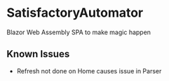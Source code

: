 # SatisfactoryAutomator
Blazor Web Assembly SPA to make magic happen

## Known Issues
- Refresh not done on Home causes issue in Parser
